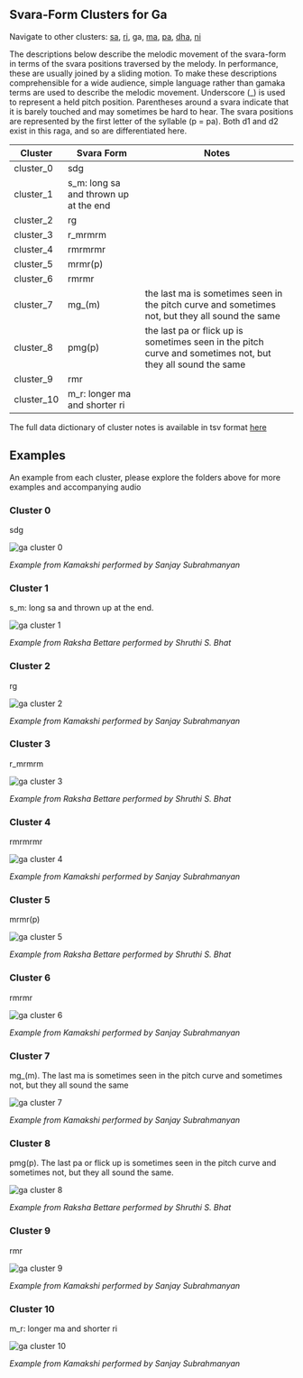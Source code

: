 ## Svara-Form Clusters for Ga

Navigate to other clusters: [sa](../sa), [ri](../ri), ga, [ma](../ma), [pa](../pa), [dha](../dha), [ni](../ni)

The descriptions below describe the melodic movement of the svara-form in terms of the svara positions traversed by the melody. In performance, these are usually joined by a sliding motion. To make these descriptions comprehensible for a wide audience, simple language rather than gamaka terms are used to describe the melodic movement. Underscore (_) is used to represent a held pitch position. Parentheses around a svara indicate that it is barely touched and may sometimes be hard to hear. The svara positions are represented by the first letter of the syllable (p = pa). Both d1 and d2 exist in this raga, and so are differentiated here. 

| **Cluster** | **Svara Form**                        | **Notes**                                                                                                   |
|-------------|---------------------------------------|-------------------------------------------------------------------------------------------------------------|
| cluster_0   | sdg                                   |                                                                                                             |
| cluster_1   | s_m: long sa and thrown up at the end |                                                                                                             |
| cluster_2   | rg                                    |                                                                                                             |
| cluster_3   | r_mrmrm                               |                                                                                                             |
| cluster_4   | rmrmrmr                               |                                                                                                             |
| cluster_5   | mrmr(p)                               |                                                                                                             |
| cluster_6   | rmrmr                                 |                                                                                                             |
| cluster_7   | mg_(m)                                | the last ma is sometimes seen in the pitch curve and sometimes not, but they all sound the same             |
| cluster_8   | pmg(p)                                | the last pa or flick up is sometimes seen in the pitch curve and sometimes not, but they all sound the same |
| cluster_9   | rmr                                   |                                                                                                             |
| cluster_10  | m_r: longer ma and shorter ri             |                                                                                                             |

The full data dictionary of cluster notes is available in tsv format [here](../../svara_forms_data_dictionary.tsv)

## Examples

An example from each cluster, please explore the folders above for more examples and accompanying audio

### Cluster 0

sdg

<div align="left">
  <img src="cluster_0/kamakshi_1419.png" alt="ga cluster 0" />
  <p><em>Example from Kamakshi performed by Sanjay Subrahmanyan</em></p>
</div>

### Cluster 1

s_m: long sa and thrown up at the end.

<div align="left">
  <img src="cluster_1/raksha_bettare_133.png" alt="ga cluster 1" />
  <p><em>Example from Raksha Bettare performed by Shruthi S. Bhat</em></p>
</div>

### Cluster 2

rg

<div align="left">
  <img src="cluster_2/kamakshi_529.png" alt="ga cluster 2" />
  <p><em>Example from Kamakshi performed by Sanjay Subrahmanyan</em></p>
</div>

### Cluster 3

r_mrmrm

<div align="left">
  <img src="cluster_3/raksha_bettare_543.png" alt="ga cluster 3" />
  <p><em>Example from Raksha Bettare performed by Shruthi S. Bhat</em></p>
</div>

### Cluster 4

rmrmrmr

<div align="left">
  <img src="cluster_4/kamakshi_951.png" alt="ga cluster 4" />
  <p><em>Example from Kamakshi performed by Sanjay Subrahmanyan</em></p>
</div>

### Cluster 5

mrmr(p)	

<div align="left">
  <img src="cluster_5/raksha_bettare_359.png" alt="ga cluster 5" />
  <p><em>Example from Raksha Bettare performed by Shruthi S. Bhat</em></p>
</div>


### Cluster 6

rmrmr

<div align="left">
  <img src="cluster_6/kamakshi_247.png" alt="ga cluster 6" />
  <p><em>Example from Kamakshi performed by Sanjay Subrahmanyan</em></p>
</div>

### Cluster 7

mg_(m). The last ma is sometimes seen in the pitch curve and sometimes not, but they all sound the same

<div align="left">
  <img src="cluster_7/kamakshi_368.png" alt="ga cluster 7" />
  <p><em>Example from Kamakshi performed by Sanjay Subrahmanyan</em></p>
</div>

### Cluster 8

pmg(p). The last pa or flick up is sometimes seen in the pitch curve and sometimes not, but they all sound the same.

<div align="left">
  <img src="cluster_8/raksha_bettare_355.png" alt="ga cluster 8" />
  <p><em>Example from Raksha Bettare performed by Shruthi S. Bhat</em></p>
</div>


### Cluster 9

rmr

<div align="left">
  <img src="cluster_9/kamakshi_78.png" alt="ga cluster 9" />
  <p><em>Example from Kamakshi performed by Sanjay Subrahmanyan</em></p>
</div>


### Cluster 10

m_r: longer ma and shorter ri

<div align="left">
  <img src="cluster_10/kamakshi_943.png" alt="ga cluster 10" />
  <p><em>Example from Kamakshi performed by Sanjay Subrahmanyan</em></p>
</div>



